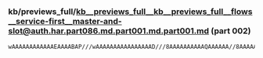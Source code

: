 ### kb/previews_full/kb__previews_full__kb__previews_full__flows__service-first__master-and-slot@auth.har.part086.md.part001.md.part001.md (part 002)

```md
wAAAAAAAAAAAAEAAAABAP///wAAAAAAAAAAAAAAAAD///8AAAAAAAAAAQAAAAAA//8AAAAAAAAAAAAA////AAEBAQAA/wAAAf8AAAEAAAAAAAAAAQAAAAAAAQAA/wAA
```

```
